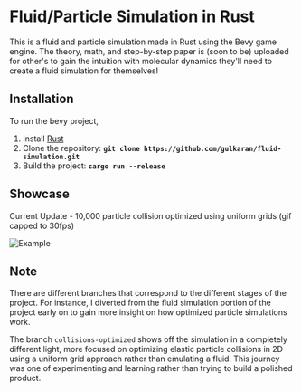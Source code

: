 # **Fluid/Particle Simulation in Rust**

This is a fluid and particle simulation made in Rust using the Bevy game engine.
The theory, math, and step-by-step paper is (soon to be) uploaded
for other's to gain the intuition with molecular dynamics they'll need
to create a fluid simulation for themselves!

## **Installation**

To run the bevy project,

1. Install [Rust](https://rustup.rs/)
2. Clone the repository: **`git clone https://github.com/gulkaran/fluid-simulation.git`**
3. Build the project: **`cargo run --release`**

## **Showcase**

Current Update - 10,000 particle collision optimized using uniform grids (gif
capped to 30fps)

![Example](imgs/eg1.gif)

## **Note**

There are different branches that correspond to the different stages of
the project. For instance, I diverted from the fluid simulation portion of
the project early on to gain more insight on how optimized particle simulations work.

The branch `collisions-optimized` shows off the simulation in a completely different light,
more focused on optimizing elastic particle collisions in 2D using a uniform grid approach
rather than emulating a fluid. This journey was one of experimenting and learning rather
than trying to build a polished product.
